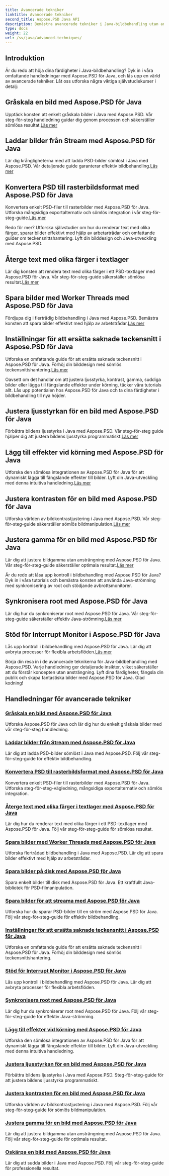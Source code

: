 ```yaml
---
title: Avancerade tekniker
linktitle: Avancerade tekniker
second_title: Aspose.PSD Java API
description: Bemästra avancerade tekniker i Java-bildbehandling utan ansträngning med Aspose.PSD-handledningar. Gråskala, ladda, konvertera, rendera text, spara effektivt och mer!
type: docs
weight: 22
url: /sv/java/advanced-techniques/
---
```

## Introduktion

Är du redo att höja dina färdigheter i Java-bildbehandling? Dyk in i våra omfattande handledningar med Aspose.PSD för Java, och lås upp en värld av avancerade tekniker. Låt oss utforska några viktiga självstudiekurser i detalj:

## Gråskala en bild med Aspose.PSD för Java
 Upptäck konsten att enkelt gråskala bilder i Java med Aspose.PSD. Vår steg-för-steg handledning guidar dig genom processen och säkerställer sömlösa resultat.[Läs mer](./grayscale-image/)

## Laddar bilder från Stream med Aspose.PSD för Java
 Lär dig krångligheterna med att ladda PSD-bilder sömlöst i Java med Aspose.PSD. Vår detaljerade guide garanterar effektiv bildbehandling.[Läs mer](./loading-images-from-stream/)

## Konvertera PSD till rasterbildsformat med Aspose.PSD för Java
 Konvertera enkelt PSD-filer till rasterbilder med Aspose.PSD för Java. Utforska mångsidiga exportalternativ och sömlös integration i vår steg-för-steg-guide.[Läs mer](./convert-psd-to-raster-formats/)

Redo för mer? Utforska självstudier om hur du renderar text med olika färger, sparar bilder effektivt med hjälp av arbetartrådar och omfattande guider om teckensnittshantering. Lyft din bilddesign och Java-utveckling med Aspose.PSD.

## Återge text med olika färger i textlager
 Lär dig konsten att rendera text med olika färger i ett PSD-textlager med Aspose.PSD för Java. Vår steg-för-steg-guide säkerställer sömlösa resultat.[Läs mer](./render-text-different-colors/)

## Spara bilder med Worker Threads med Aspose.PSD för Java
Fördjupa dig i flertrådig bildbehandling i Java med Aspose.PSD. Bemästra konsten att spara bilder effektivt med hjälp av arbetstrådar.[Läs mer](./save-images-worker-threads/)

## Inställningar för att ersätta saknade teckensnitt i Aspose.PSD för Java
 Utforska en omfattande guide för att ersätta saknade teckensnitt i Aspose.PSD för Java. Förhöj din bilddesign med sömlös teckensnittshantering.[Läs mer](./settings-replacing-missing-fonts/)

Oavsett om det handlar om att justera ljusstyrka, kontrast, gamma, suddiga bilder eller lägga till fängslande effekter under körning, täcker våra tutorials allt. Lås upp potentialen hos Aspose.PSD för Java och ta dina färdigheter i bildbehandling till nya höjder.

## Justera ljusstyrkan för en bild med Aspose.PSD för Java
 Förbättra bildens ljusstyrka i Java med Aspose.PSD. Vår steg-för-steg guide hjälper dig att justera bildens ljusstyrka programmatiskt.[Läs mer](./adjust-brightness/)

## Lägg till effekter vid körning med Aspose.PSD för Java
 Utforska den sömlösa integrationen av Aspose.PSD för Java för att dynamiskt lägga till fängslande effekter till bilder. Lyft din Java-utveckling med denna intuitiva handledning.[Läs mer](./add-effects-runtime/)

## Justera kontrasten för en bild med Aspose.PSD för Java
 Utforska världen av bildkontrastjustering i Java med Aspose.PSD. Vår steg-för-steg-guide säkerställer sömlös bildmanipulation.[Läs mer](./adjust-contrast/)

## Justera gamma för en bild med Aspose.PSD för Java
 Lär dig att justera bildgamma utan ansträngning med Aspose.PSD för Java. Vår steg-för-steg-guide säkerställer optimala resultat.[Läs mer](./adjust-gamma/)

Är du redo att låsa upp kontroll i bildbehandling med Aspose.PSD för Java? Dyk in i våra tutorials och bemästra konsten att använda Java-strömning med synkronisering av root och stödjande avbrottsmonitorer.

## Synkronisera root med Aspose.PSD för Java
 Lär dig hur du synkroniserar root med Aspose.PSD för Java. Vår steg-för-steg-guide säkerställer effektiv Java-strömning.[Läs mer](./synchronize-root/)

## Stöd för Interrupt Monitor i Aspose.PSD för Java
 Lås upp kontroll i bildbehandling med Aspose.PSD för Java. Lär dig att avbryta processer för flexibla arbetsflöden.[Läs mer](./support-interrupt-monitor/)

Börja din resa in i de avancerade teknikerna för Java-bildbehandling med Aspose.PSD. Varje handledning ger detaljerade insikter, vilket säkerställer att du förstår koncepten utan ansträngning. Lyft dina färdigheter, fängsla din publik och skapa fantastiska bilder med Aspose.PSD för Java. Glad kodning!
## Handledningar för avancerade tekniker
### [Gråskala en bild med Aspose.PSD för Java](./grayscale-image/)
Utforska Aspose.PSD för Java och lär dig hur du enkelt gråskala bilder med vår steg-för-steg handledning.
### [Laddar bilder från Stream med Aspose.PSD för Java](./loading-images-from-stream/)
Lär dig att ladda PSD-bilder sömlöst i Java med Aspose.PSD. Följ vår steg-för-steg-guide för effektiv bildbehandling.
### [Konvertera PSD till rasterbildsformat med Aspose.PSD för Java](./convert-psd-to-raster-formats/)
Konvertera enkelt PSD-filer till rasterbilder med Aspose.PSD för Java. Utforska steg-för-steg-vägledning, mångsidiga exportalternativ och sömlös integration.
### [Återge text med olika färger i textlager med Aspose.PSD för Java](./render-text-different-colors/)
Lär dig hur du renderar text med olika färger i ett PSD-textlager med Aspose.PSD för Java. Följ vår steg-för-steg-guide för sömlösa resultat.
### [Spara bilder med Worker Threads med Aspose.PSD för Java](./save-images-worker-threads/)
Utforska flertrådad bildbehandling i Java med Aspose.PSD. Lär dig att spara bilder effektivt med hjälp av arbetstrådar.
### [Spara bilder på disk med Aspose.PSD för Java](./save-images-to-disk/)
Spara enkelt bilder till disk med Aspose.PSD för Java. Ett kraftfullt Java-bibliotek för PSD-filmanipulation.
### [Spara bilder för att streama med Aspose.PSD för Java](./save-images-to-stream/)
Utforska hur du sparar PSD-bilder till en ström med Aspose.PSD för Java. Följ vår steg-för-steg-guide för effektiv bildbehandling.
### [Inställningar för att ersätta saknade teckensnitt i Aspose.PSD för Java](./settings-replacing-missing-fonts/)
Utforska en omfattande guide för att ersätta saknade teckensnitt i Aspose.PSD för Java. Förhöj din bilddesign med sömlös teckensnittshantering.
### [Stöd för Interrupt Monitor i Aspose.PSD för Java](./support-interrupt-monitor/)
Lås upp kontroll i bildbehandling med Aspose.PSD för Java. Lär dig att avbryta processer för flexibla arbetsflöden.
### [Synkronisera root med Aspose.PSD för Java](./synchronize-root/)
Lär dig hur du synkroniserar root med Aspose.PSD för Java. Följ vår steg-för-steg-guide för effektiv Java-strömning.
### [Lägg till effekter vid körning med Aspose.PSD för Java](./add-effects-runtime/)
Utforska den sömlösa integrationen av Aspose.PSD för Java för att dynamiskt lägga till fängslande effekter till bilder. Lyft din Java-utveckling med denna intuitiva handledning.
### [Justera ljusstyrkan för en bild med Aspose.PSD för Java](./adjust-brightness/)
Förbättra bildens ljusstyrka i Java med Aspose.PSD. Steg-för-steg-guide för att justera bildens ljusstyrka programmatiskt. 
### [Justera kontrasten för en bild med Aspose.PSD för Java](./adjust-contrast/)
Utforska världen av bildkontrastjustering i Java med Aspose.PSD. Följ vår steg-för-steg-guide för sömlös bildmanipulation.
### [Justera gamma för en bild med Aspose.PSD för Java](./adjust-gamma/)
Lär dig att justera bildgamma utan ansträngning med Aspose.PSD för Java. Följ vår steg-för-steg-guide för optimala resultat.
### [Oskärpa en bild med Aspose.PSD för Java](./blur-image/)
Lär dig att sudda bilder i Java med Aspose.PSD. Följ vår steg-för-steg-guide för professionella resultat.